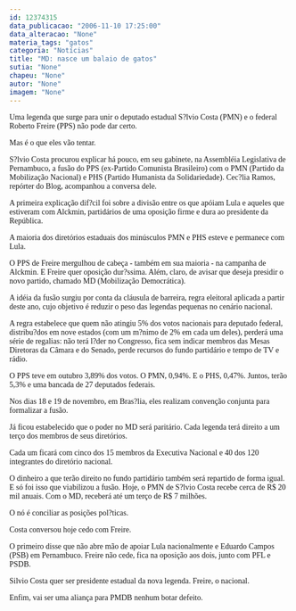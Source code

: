 ```yaml
---
id: 12374315
data_publicacao: "2006-11-10 17:25:00"
data_alteracao: "None"
materia_tags: "gatos"
categoria: "Notícias"
title: "MD: nasce um balaio de gatos"
sutia: "None"
chapeu: "None"
autor: "None"
imagem: "None"
---
```

<p><P><FONT face=Verdana>Uma legenda que surge para unir o deputado estadual S?lvio Costa (PMN) e o federal Roberto Freire (PPS) não pode dar certo.</FONT></P></p>
<p><P><FONT face=Verdana>Mas é o que eles vão tentar.</FONT></P></p>
<p><P><FONT face=Verdana>S?lvio Costa procurou explicar há pouco, em seu gabinete, na Assembléia Legislativa de Pernambuco, a fusão do PPS (ex-Partido Comunista Brasileiro) com o PMN (Partido da Mobilização Nacional) e PHS (Partido Humanista da Solidariedade). Cec?lia Ramos, repórter do Blog, acompanhou a conversa dele.</FONT></P></p>
<p><P><FONT face=Verdana>A primeira explicação dif?cil foi sobre a divisão entre os que apóiam Lula e aqueles que estiveram com Alckmin, partidários de uma oposição firme e dura ao presidente da República.</FONT></P></p>
<p><P><FONT face=Verdana>A maioria dos diretórios estaduais dos minúsculos PMN e PHS esteve e permanece com Lula. </FONT></P></p>
<p><P><FONT face=Verdana>O PPS de Freire mergulhou de cabeça - também em sua maioria - na campanha de Alckmin. E Freire quer oposição dur?ssima. Além, claro, de avisar que deseja presidir o novo partido, chamado MD (Mobilização Democrática).</FONT></P></p>
<p><P><FONT face=Verdana>A idéia da fusão surgiu por conta da cláusula de barreira, regra eleitoral aplicada a partir deste ano, cujo objetivo é reduzir o peso das legendas pequenas no cenário nacional.</FONT></P></p>
<p><P><FONT face=Verdana>A regra estabelece que quem não atingiu 5% dos votos nacionais para deputado federal, distribu?dos em nove estados (com um m?nimo de 2% em cada um deles), perderá uma série de regalias: não terá l?der no Congresso, fica sem indicar membros das Mesas Diretoras da Câmara e do Senado, perde recursos do fundo partidário e tempo de TV e rádio.</FONT></P></p>
<p><P><FONT face=Verdana>O PPS teve em outubro 3,89% dos votos. O PMN, 0,94%. E o PHS, 0,47%. Juntos, terão 5,3% e uma bancada de 27 deputados federais.</FONT></P></p>
<p><P><FONT face=Verdana>Nos dias 18 e 19 de novembro, em Bras?lia, eles realizam convenção conjunta para formalizar a fusão.</FONT></P></p>
<p><P><FONT face=Verdana>Já ficou estabelecido que o poder no MD será paritário. Cada legenda terá direito a um terço dos membros de seus diretórios. </FONT></P></p>
<p><P><FONT face=Verdana>Cada um ficará com cinco dos 15 membros da Executiva Nacional e 40 dos 120 integrantes do diretório nacional.</FONT></P></p>
<p><P><FONT face=Verdana>O dinheiro a que terão direito no fundo partidário também será repartido de forma igual. E só foi isso que viabilizou a fusão. Hoje, o PMN de S?lvio Costa recebe cerca de R$ 20 mil anuais. Com o MD, receberá até um terço de R$ 7 milhões.</FONT></P></p>
<p><P><FONT face=Verdana>O nó é conciliar as posições pol?ticas. </FONT></P></p>
<p><P><FONT face=Verdana>Costa conversou hoje cedo com Freire. </FONT></P></p>
<p><P><FONT face=Verdana>O primeiro disse que não abre mão de apoiar Lula nacionalmente e Eduardo Campos (PSB) em Pernambuco. Freire não cede, fica na oposição aos dois, junto com PFL e PSDB.</FONT></P></p>
<p><P><FONT face=Verdana>Silvio Costa quer ser presidente estadual da nova legenda. Freire, o nacional.</FONT></P></p>
<p><P><FONT face=Verdana>Enfim, vai ser uma aliança para PMDB nenhum botar defeito.</FONT></P> </p>
